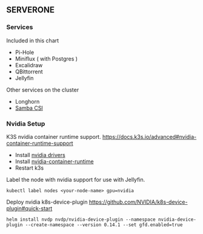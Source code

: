 ## SERVERONE

### Services
Included in this chart
- Pi-Hole
- Miniflux ( with Postgres )
- Excalidraw
- QBittorrent
- Jellyfin

Other services on the cluster
- Longhorn
- [Samba CSI](https://github.com/kubernetes-csi/csi-driver-smb)

### Nvidia Setup
K3S nvidia container runtime support. https://docs.k3s.io/advanced#nvidia-container-runtime-support
- Install [nvidia drivers](https://wiki.debian.org/NvidiaGraphicsDrivers)
- Install [nvidia-container-runtime](https://docs.nvidia.com/datacenter/cloud-native/container-toolkit/latest/install-guide.html)
- Restart k3s

Label the node with nvidia support for use with Jellyfin.
```
kubectl label nodes <your-node-name> gpu=nvidia
```
Deploy nvidia k8s-device-plugin
https://github.com/NVIDIA/k8s-device-plugin#quick-start

```
helm install nvdp nvdp/nvidia-device-plugin --namespace nvidia-device-plugin --create-namespace --version 0.14.1 --set gfd.enabled=true
```
